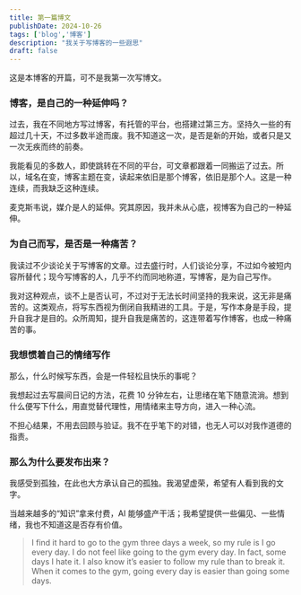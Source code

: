 ```yaml
---
title: 第一篇博文
publishDate: 2024-10-26
tags: ['blog','博客']
description: "我关于写博客的一些遐思"
draft: false
---
```


这是本博客的开篇，可不是我第一次写博文。

### 博客，是自己的一种延伸吗？

过去，我在不同地方写过博客，有托管的平台，也搭建过第三方。坚持久一些的有超过几十天，不过多数半途而废。我不知道这一次，是否是新的开始，或者只是又一次无疾而终的前奏。

我能看见的多数人，即使跳转在不同的平台，可文章都跟着一同搬运了过去。所以，域名在变，博客主题在变，读起来依旧是那个博客，依旧是那个人。这是一种连续，而我缺乏这种连续。

麦克斯韦说，媒介是人的延伸。究其原因，我并未从心底，视博客为自己的一种延伸。

### 为自己而写，是否是一种痛苦？

我读过不少谈论关于写博客的文章。过去盛行时，人们谈论分享，不过如今被短内容所替代；现今写博客的人，几乎不约而同地称道，写博客，是为自己写作。

我对这种观点，谈不上是否认可，不过对于无法长时间坚持的我来说，这无非是痛苦的。这类观点，将写东西视为倒闭自我精进的工具。于是，写作本身是手段，提升自我才是目的。众所周知，提升自我是痛苦的，这连带着写作博客，也成一种痛苦的事。

### 我想惯着自己的情绪写作

那么，什么时候写东西，会是一件轻松且快乐的事呢？

我想起过去写晨间日记的方法，花费 10 分钟左右，让思绪在笔下随意流淌。想到什么便写下什么，用直觉替代理性，用情绪来主导方向，进入一种心流。

不担心结果，不用去回顾与验证。我不在乎笔下的对错，也无人可以对我作道德的指责。

### 那么为什么要发布出来？

我感受到孤独，在此也大方承认自己的孤独。我渴望虚荣，希望有人看到我的文字。

当越来越多的“知识”拿来付费，AI 能够盛产干活；我希望提供一些偏见、一些情绪，我也不知道这是否存有价值。

> I find it hard to go to the gym three days a week, so my rule is I go every day. I do not feel like going to the gym every day. In fact, some days I hate it. I also know it’s easier to follow my rule than to break it. When it comes to the gym, going every day is easier than going some days.
